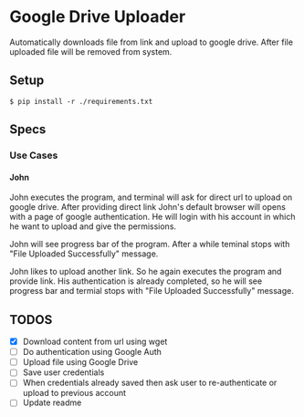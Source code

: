 # Google Drive Uploader

Automatically downloads file from link and upload to google drive.
After file uploaded file will be removed from system.

## Setup

```
$ pip install -r ./requirements.txt
```

## Specs

### Use Cases

#### John

John executes the program, and terminal will ask for direct url to upload on google drive. After providing direct link John's default browser will opens with a page of google authentication. He will login with his account in which he want to upload and give the permissions.

John will see progress bar of the program. After a while teminal stops with "File Uploaded Successfully" message.

John likes to upload another link. So he again executes the program and provide link. His authentication is already completed, so he will see progress bar and termial stops with "File Uploaded Successfully" message.

## TODOS

* [X] Download content from url using wget
* [ ] Do authentication using Google Auth
* [ ] Upload file using Google Drive
* [ ] Save user credentials
* [ ] When credentials already saved then ask user to re-authenticate or upload to previous account
* [ ] Update readme